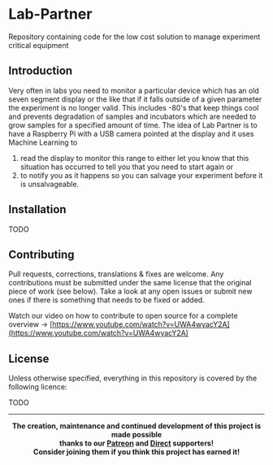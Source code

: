 # Lab-Partner
Repository containing code for the low cost solution to manage experiment critical equipment

## Introduction
Very often in labs you need to monitor a particular device which has an old seven segment display or the like that if it falls outside of a given parameter the experiment is no longer valid. This includes -80's that keep things cool and prevents degradation of samples and incubators which are needed to grow samples for a specified amount of time. The idea of Lab Partner is to have a Raspberry Pi with a USB camera pointed at the display and it uses Machine Learning to
1. read the display to monitor this range to either let you know that this situation has occurred to tell you that you need to start again or
2. to notify you as it happens so you can salvage your experiment before it is unsalvageable.

## Installation
TODO

## Contributing
Pull requests, corrections, translations & fixes are welcome. Any contributions must be submitted under the same license that the original piece of work (see below). Take a look at any open issues or submit new ones if there is something that needs to be fixed or added.

Watch our video on how to contribute to open source for a complete overview -> [https://www.youtube.com/watch?v=UWA4wyacY2A](https://www.youtube.com/watch?v=UWA4wyacY2A)

## License
Unless otherwise specified, everything in this repository is covered by the following licence:

TODO

----

<b>
<div align="center">
    The creation, maintenance and continued development of this project is made possible
    <br>
    thanks to our <a href="http://patreon.com/darigovresearch">Patreon</a> and <a href="https://www.darigovresearch.com/donate">Direct</a> supporters!
    <br>
    Consider joining them if you think this project has earned it!
</div>
</b>
